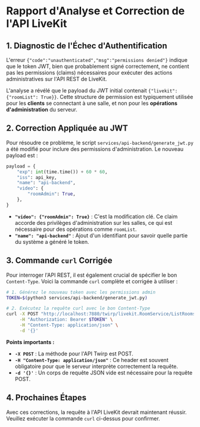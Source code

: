 # Rapport d'Analyse et Correction de l'API LiveKit

## 1. Diagnostic de l'Échec d'Authentification

L'erreur `{"code":"unauthenticated","msg":"permissions denied"}` indique que le token JWT, bien que probablement signé correctement, ne contient pas les permissions (claims) nécessaires pour exécuter des actions administratives sur l'API REST de LiveKit.

L'analyse a révélé que le payload du JWT initial contenait `{"livekit": {"roomList": True}}`. Cette structure de permission est typiquement utilisée pour les **clients** se connectant à une salle, et non pour les **opérations d'administration** du serveur.

## 2. Correction Appliquée au JWT

Pour résoudre ce problème, le script `services/api-backend/generate_jwt.py` a été modifié pour inclure des permissions d'administration. Le nouveau payload est :

```python
payload = {
    "exp": int(time.time()) + 60 * 60,
    "iss": api_key,
    "name": "api-backend",
    "video": {
        "roomAdmin": True,
    },
}
```

- **`"video": {"roomAdmin": True}`** : C'est la modification clé. Ce claim accorde des privilèges d'administration sur les salles, ce qui est nécessaire pour des opérations comme `roomList`.
- **`"name": "api-backend"`** : Ajout d'un identifiant pour savoir quelle partie du système a généré le token.

## 3. Commande `curl` Corrigée

Pour interroger l'API REST, il est également crucial de spécifier le bon `Content-Type`. Voici la commande `curl` complète et corrigée à utiliser :

```bash
# 1. Générez le nouveau token avec les permissions admin
TOKEN=$(python3 services/api-backend/generate_jwt.py)

# 2. Exécutez la requête curl avec le bon Content-Type
curl -X POST "http://localhost:7880/twirp/livekit.RoomService/ListRooms" \
     -H "Authorization: Bearer $TOKEN" \
     -H "Content-Type: application/json" \
     -d '{}'
```

**Points importants :**
- **`-X POST`** : La méthode pour l'API Twirp est POST.
- **`-H "Content-Type: application/json"`** : Ce header est souvent obligatoire pour que le serveur interprète correctement la requête.
- **`-d '{}'`** : Un corps de requête JSON vide est nécessaire pour la requête POST.

## 4. Prochaines Étapes

Avec ces corrections, la requête à l'API LiveKit devrait maintenant réussir. Veuillez exécuter la commande `curl` ci-dessus pour confirmer.
